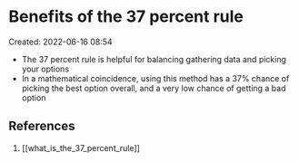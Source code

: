 # Benefits of the 37 percent rule
Created: 2022-06-16 08:54

- The 37 percent rule is helpful for balancing gathering data and picking your options
- In a mathematical coincidence, using this method has a 37% chance of picking the best option overall, and a very low chance of getting a bad option

## References
1. [[what_is_the_37_percent_rule]]
